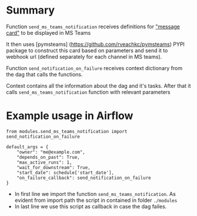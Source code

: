# Summary

Function `send_ms_teams_notification` receives definitions for ["message card"](https://docs.microsoft.com/en-us/outlook/actionable-messages/message-card-reference) to be displayed in MS Teams

It then uses [pymsteams] (https://github.com/rveachkc/pymsteams) PYPI package to construct this card based on parameters and send it to webhook url (defined separately for each channel in MS teams).

Function `send_notification_on_failure` receives context dictionary from the dag that calls the functions.

Context contains all the information about the dag and it's tasks. After that it calls `send_ms_teams_notification` function with relevant parameters

# Example usage in Airflow

```
from modules.send_ms_teams_notification import send_notification_on_failure

default_args = {
    "owner": "me@example.com",
    "depends_on_past": True,
    "max_active_runs": 1,
    "wait_for_downstream": True,
    "start_date": schedule['start_date'],
    "on_failure_callback": send_notification_on_failure
}
```
- In first line we import the function `send_ms_teams_notification`. As evident from import path the script in contained in folder `./modules`
- In last line we use this script as callback in case the dag failes.